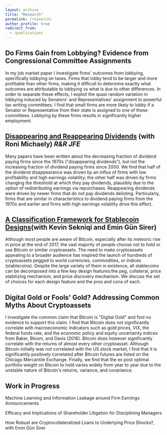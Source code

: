 ```yaml
---
layout: archive
title: "Research"
permalink: /research/
author_profile: true
redirect_from:
  - /publications
---
```


## Do  Firms  Gain  from  Lobbying?   Evidence  from  Congressional  Committee  Assignments
In my job market paper I investigate firms' outcomes from lobbying, specifically lobbying on taxes. Firms that lobby tend to be larger and more profitable than other firms, making it difficult to determine exactly what outcomes are attributable to lobbying vs what is due to other differences. In order to separate these effects, I exploit the quasi random variation in lobbying induced by Senators' and Representatives' assignment to powerful tax writing committees.  I find that small firms are more likely to lobby if a Senator or Representative from their state is assigned to one of these committees.  Lobbying by these firms results in significantly higher employment. 


## [Disappearing and Reappearing Dividends](https://papers.ssrn.com/sol3/papers.cfm?abstract_id=3067550) (with Roni Michaely) *R&R JFE* 
Many papers have been written about the decreasing fraction of dividend paying firms since the 1970s ("disappearing dividends"), but not the increasing fraction of dividend paying firms since 2000. We find that half of the dividend disappearance was driven by an influx of firms with low profitability and high earnings volatility; the other half was driven by firms changing the threshold at which they pay dividends, plausibly due to the option of redistributing earnings via repurchases. Reappearing dividends were driven by newer firms that do not pay dividends delisting. Particularly, firms that are similar in characteristics to dividend paying firms from the 1970s and earlier and firms with high earnings volatility drive this effect. 

## [A Classification Framework for Stablecoin Designs](https://arxiv.org/abs/1910.10098)(with Kevin Sekniqi and Emin Gün Sirer)
Although most people are aware of Bitcoin, especially after its meteoric rise in price at the end of 2017, the vast majority of people choose not to hold or use Bitcoin or similar cryptoassets.  The need to make cryptoassets appealing to a broader audience has inspired the launch of hundreds of cryptoassets pegged to world currencies, commodities, or indices (stablecoins).  Despite the large variety of them in existence, all stablecoins can be decomposed into a few key design features:the peg, collateral, price stabilizing mechanism, and price discovery mechanism. We discuss the set of choices for each design feature and the pros and cons of each.

## Digital Gold or Fools' Gold? Addressing Common Myths About Cryptoassets
I investigate the common claim that Bitcoin is "Digital Gold"  and find no evidence to support this claim.  I find that Bitcoin does not significantly correlate with macroeconomic indicators such as gold prices, VIX, the federal funds rate, and the economic policy and equity uncertainty indices from Baker, Bloom, and Davis (2016).  Bitcoin does however significantly correlate with the returns of almost every other cryptoasset. Although Bitcoin initially was not correlated with the US stock market, I find that it is significantly positively correlated after Bitcoin futures are listed on the Chicago Mercantile Exchange.  Finally, we find that the ex post optimal portfolio weight on Bitcoin to hold varies widely from year to year due to the unstable nature of Bitcoin's returns, variance, and covariance.


##  Work in Progress
Machine Learning and Information Leakage around Firm Earnings Announcements

Efficacy and Implications of Shareholder Litigation for Disciplining Managers

How Robust are Cryptocollateralized Loans to Underlying Price Shocks?, with Emin Gün Sirer
 
